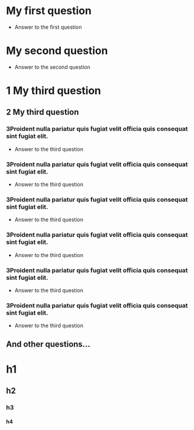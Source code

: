 # My first question

- Answer to the first question

# My second question

- Answer to the second question

# 1 My third question

## 2 My third question

### 3Proident nulla pariatur quis fugiat velit officia quis consequat sint fugiat elit.

- Answer to the third question

### 3Proident nulla pariatur quis fugiat velit officia quis consequat sint fugiat elit.

- Answer to the third question

### 3Proident nulla pariatur quis fugiat velit officia quis consequat sint fugiat elit.

- Answer to the third question

### 3Proident nulla pariatur quis fugiat velit officia quis consequat sint fugiat elit.

- Answer to the third question

### 3Proident nulla pariatur quis fugiat velit officia quis consequat sint fugiat elit.

- Answer to the third question

### 3Proident nulla pariatur quis fugiat velit officia quis consequat sint fugiat elit.

- Answer to the third question

## And other questions...

# h1

## h2

### h3

#### h4
